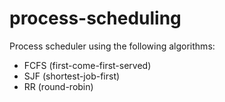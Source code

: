 # process-scheduling
Process scheduler using the following algorithms: 
- FCFS (first-come-first-served)
- SJF (shortest-job-first)
- RR (round-robin)
